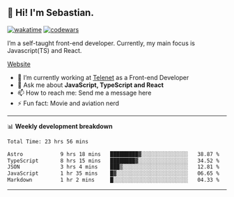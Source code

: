## 👋 Hi! I'm Sebastian.

[![wakatime](https://wakatime.com/badge/user/df0036c6-328a-4a39-be9b-e49417ed22a1.svg)](https://wakatime.com/@df0036c6-328a-4a39-be9b-e49417ed22a1)
[![codewars](https://www.codewars.com/users/sebavuye/badges/small)](https://www.codewars.com/users/sebavuye)

I’m a self-taught front-end developer. Currently, my main focus is Javascript(TS) and React.

[Website](https://sebastianvuye.be)

- 🔭 I’m currently working at [Telenet](https://telenet.be/) as a Front-end Developer
- 💬 Ask me about **JavaScript, TypeScript and React**
- 📫 How to reach me: Send me a message here
- ⚡ Fun fact: Movie and aviation nerd

-------

📊 **Weekly development breakdown**

<!--START_SECTION:waka-->

```txt
Total Time: 23 hrs 56 mins

Astro            9 hrs 18 mins   █████████▓░░░░░░░░░░░░░░░   38.87 %
TypeScript       8 hrs 15 mins   ████████▓░░░░░░░░░░░░░░░░   34.52 %
JSON             3 hrs 4 mins    ███▒░░░░░░░░░░░░░░░░░░░░░   12.81 %
JavaScript       1 hr 35 mins    █▓░░░░░░░░░░░░░░░░░░░░░░░   06.65 %
Markdown         1 hr 2 mins     █░░░░░░░░░░░░░░░░░░░░░░░░   04.33 %
```

<!--END_SECTION:waka-->
-------
